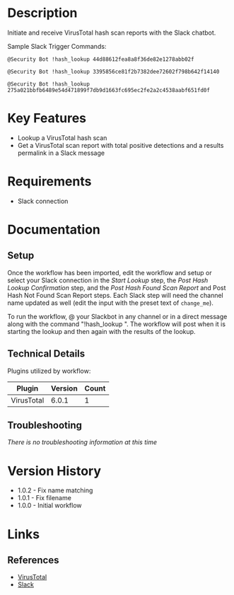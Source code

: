 # Description

Initiate and receive VirusTotal hash scan reports with the Slack chatbot.

Sample Slack Trigger Commands:

`@Security Bot !hash_lookup 44d88612fea8a8f36de82e1278abb02f`

`@Security Bot !hash_lookup 3395856ce81f2b7382dee72602f798b642f14140`

`@Security Bot !hash_lookup 275a021bbfb6489e54d471899f7db9d1663fc695ec2fe2a2c4538aabf651fd0f`


# Key Features

* Lookup a VirusTotal hash scan
* Get a VirusTotal scan report with total positive detections and a results permalink in a Slack message

# Requirements

* Slack connection

# Documentation

## Setup

Once the workflow has been imported, edit the workflow and setup or select your Slack connection in the _Start Lookup_ 
step, the _Post Hash Lookup Confirmation_ step, and the _Post Hash Found Scan Report_ and Post Hash Not Found Scan Report steps.
Each Slack step will need the channel name updated as well (edit the input with the preset text of `change_me`).

To run the workflow, @ your Slackbot in any channel or in a direct message along with the command "!hash_lookup <hash>".
The workflow will post when it is starting the lookup and then again with the results of the lookup.

## Technical Details

Plugins utilized by workflow:

|Plugin|Version|Count|
|----|----|--------|
|VirusTotal|6.0.1|1|

## Troubleshooting

_There is no troubleshooting information at this time_

# Version History

* 1.0.2 - Fix name matching
* 1.0.1 - Fix filename
* 1.0.0 - Initial workflow

# Links

## References

* [VirusTotal](https://www.virustotal.com/gui/home/upload)
* [Slack](https://slack.com)
